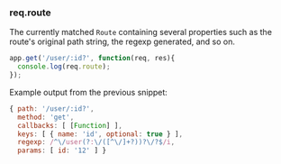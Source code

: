<h3 id='req.route'>req.route</h3>

The currently matched `Route` containing
several properties such as the route's original path
string, the regexp generated, and so on.

~~~js
app.get('/user/:id?', function(req, res){
  console.log(req.route);
});
~~~

Example output from the previous snippet:

~~~js
{ path: '/user/:id?',
  method: 'get',
  callbacks: [ [Function] ],
  keys: [ { name: 'id', optional: true } ],
  regexp: /^\/user(?:\/([^\/]+?))?\/?$/i,
  params: [ id: '12' ] }
~~~
